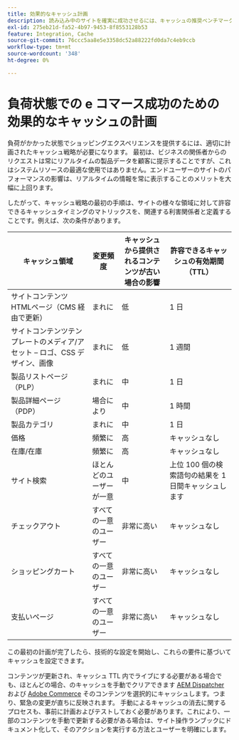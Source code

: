 ```yaml
---
title: 効果的なキャッシュ計画
description: 読み込み中のサイトを確実に成功させるには、キャッシュの推奨ベンチマークを参照してください。
exl-id: 275eb21d-fa52-4b97-9453-8f8553128b53
feature: Integration, Cache
source-git-commit: 76ccc5aa8e5e3358dc52a88222fd0da7c4eb9ccb
workflow-type: tm+mt
source-wordcount: '348'
ht-degree: 0%

---
```


# 負荷状態での e コマース成功のための効果的なキャッシュの計画

負荷がかかった状態でショッピングエクスペリエンスを提供するには、適切に計画されたキャッシュ戦略が必要になります。 最初は、ビジネスの関係者からのリクエストは常にリアルタイムの製品データを顧客に提示することですが、これはシステムリソースの最適な使用ではありません。エンドユーザーのサイトのパフォーマンスの影響は、リアルタイムの情報を常に表示することのメリットを大幅に上回ります。

したがって、キャッシュ戦略の最初の手順は、サイトの様々な領域に対して許容できるキャッシュタイミングのマトリックスを、関連する利害関係者と定義することです。例えば、次の条件があります。

| キャッシュ領域 | 変更頻度 | キャッシュから提供されるコンテンツが古い場合の影響 | 許容できるキャッシュの有効期間（TTL） |
|---------------------------------------------------------------|--------------------|-------------------------------------------|-----------------------------------------------------|
| サイトコンテンツHTMLページ（CMS 経由で更新） | まれに | 低 | 1 日 |
| サイトコンテンツテンプレートのメディア/アセット – ロゴ、CSS デザイン、画像 | まれに | 低 | 1 週間 |
| 製品リストページ（PLP） | まれに | 中 | 1 日 |
| 製品詳細ページ（PDP） | 場合により | 中 | 1 時間 |
| 製品カテゴリ | まれに | 中 | 1 日 |
| 価格 | 頻繁に | 高 | キャッシュなし |
| 在庫/在庫 | 頻繁に | 高 | キャッシュなし |
| サイト検索 | ほとんどのユーザーが一意 | 中 | 上位 100 個の検索語句の結果を 1 日間キャッシュします |
| チェックアウト | すべての一意のユーザー | 非常に高い | キャッシュなし |
| ショッピングカート | すべての一意のユーザー | 非常に高い | キャッシュなし |
| 支払いページ | すべての一意のユーザー | 非常に高い | キャッシュなし |

この最初の計画が完了したら、技術的な設定を開始し、これらの要件に基づいてキャッシュを設定できます。

コンテンツが更新され、キャッシュ TTL 内でライブにする必要がある場合でも、ほとんどの場合、のキャッシュを手動でクリアできます [AEM Dispatcher](https://experienceleague.adobe.com/docs/experience-manager-dispatcher/using/configuring/page-invalidate.html?lang=en) および [Adobe Commerce](../configuration//cli/manage-cache.md#clean-and-flush-cache-types) そのコンテンツを選択的にキャッシュします。つまり、緊急の変更が直ちに反映されます。 手動によるキャッシュの消去に関するプロセスも、事前に計画およびテストしておく必要があります。これにより、一部のコンテンツを手動で更新する必要がある場合は、サイト操作ランブックにドキュメント化して、そのアクションを実行する方法とユーザーを明確にします。
